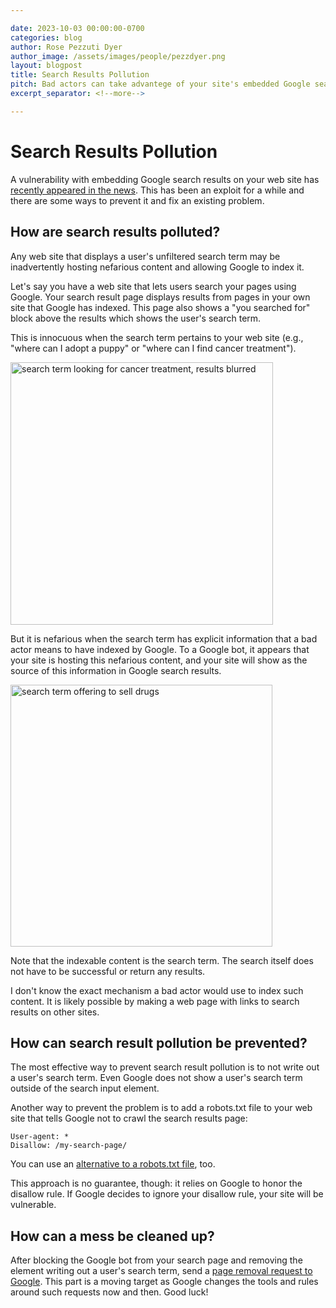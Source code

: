 ```yaml
---

date: 2023-10-03 00:00:00-0700
categories: blog
author: Rose Pezzuti Dyer
author_image: /assets/images/people/pezzdyer.png
layout: blogpost
title: Search Results Pollution
pitch: Bad actors can take advantege of your site's embedded Google search results, but there are ways to control how your site is indexed.
excerpt_separator: <!--more-->

---
```


# Search Results Pollution

A vulnerability with embedding Google search results on your web site has [recently appeared in the news](https://www.businessinsider.com/google-loophole-buying-drugs-online-hijack-website-2023-9?op=1). This has been an exploit for a while and there are some ways to prevent it and fix an existing problem.

## How are search results polluted?

Any web site that displays a user's unfiltered search term may be inadvertently hosting nefarious content and allowing Google to index it.

Let's say you have a web site that lets users search your pages using Google. Your search result page displays results from pages in your own site that Google has indexed. This page also shows a "you searched for" block above the results which shows the user's search term. 

This is innocuous when the search term pertains to your web site (e.g., "where can I adopt a puppy" or "where can I find cancer treatment"). 

<img width="420" alt="search term looking for cancer treatment, results blurred" src="https://github.com/pzzd/pzzd.github.io/assets/5471867/340b5fcd-dc39-49af-9d30-06fd00718bce">

But it is nefarious when the search term has explicit information that a bad actor means to have indexed by Google. To a Google bot, it appears that your site is hosting this nefarious content, and your site will show as the source of this information in Google search results.

<img width="419" alt="search term offering to sell drugs" src="https://github.com/pzzd/pzzd.github.io/assets/5471867/98b46d3b-6459-4a9d-a534-124c8cceb08d">

Note that the indexable content is the search term. The search itself does not have to be successful or return any results.

I don't know the exact mechanism a bad actor would use to index such content. It is likely possible by making a web page with links to search results on other sites.

## How can search result pollution be prevented?

The most effective way to prevent search result pollution is to not write out a user's search term. Even Google does not show a user's search term outside of the search input element.

Another way to prevent the problem is to add a robots.txt file to your web site that tells Google not to crawl the search results page:
```
User-agent: *
Disallow: /my-search-page/
```
You can use an [alternative to a robots.txt file](https://developers.google.com/search/docs/crawling-indexing/block-indexing), too.

This approach is no guarantee, though: it relies on Google to honor the disallow rule. If Google decides to ignore your disallow rule, your site will be vulnerable.

## How can a mess be cleaned up?

After blocking the Google bot from your search page and removing the element writing out a user's search term, send a [page removal request to Google](https://developers.google.com/search/docs/crawling-indexing/remove-information?sjid=7470165266361020733-NA&visit_id=638319351474913089-3909863057&rd=1). This part is a moving target as Google changes the tools and rules around such requests now and then. Good luck!

